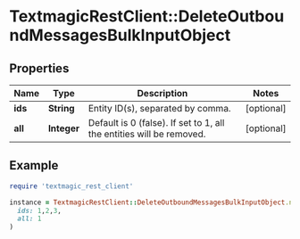 # TextmagicRestClient::DeleteOutboundMessagesBulkInputObject

## Properties

| Name | Type | Description | Notes |
| ---- | ---- | ----------- | ----- |
| **ids** | **String** | Entity ID(s), separated by comma. | [optional] |
| **all** | **Integer** | Default is 0 (false). If set to 1, all the entities will be removed. | [optional] |

## Example

```ruby
require 'textmagic_rest_client'

instance = TextmagicRestClient::DeleteOutboundMessagesBulkInputObject.new(
  ids: 1,2,3,
  all: 1
)
```

